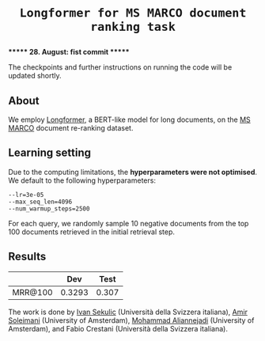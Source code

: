 # <p align=center>`Longformer for MS MARCO document ranking task`</p>

**\*\*\*\*\* 28. August: fist commit \*\*\*\*\***

The checkpoints and further instructions on running the code will be updated shortly.

## About

We employ [Longformer](https://github.com/allenai/longformer), a BERT-like model for long documents, on the [MS MARCO](https://microsoft.github.io/msmarco/) document re-ranking dataset. 

## Learning setting

Due to the computing limitations, the **hyperparameters were not optimised**. We default to the following hyperparameters:
```
--lr=3e-05
--max_seq_len=4096
--num_warmup_steps=2500
```

For each query, we randomly sample 10 negative documents from the top 100 documents retrieved in the initial retrieval step. 

## Results

|       |Dev|Test|
|-------|---|----|
|MRR@100|0.3293|0.307|


The work is done by [Ivan Sekulic](https://isekulic.github.io/) (Università della Svizzera italiana), [Amir Soleimani](https://asoleimanib.github.io) (University of Amsterdam), [Mohammad Aliannejadi](https://aliannejadi.com/) (University of Amsterdam), and Fabio Crestani (Università della Svizzera italiana).

